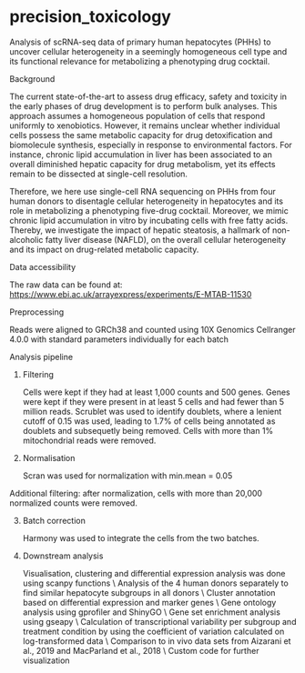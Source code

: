# precision_toxicology

Analysis of scRNA-seq data of primary human hepatocytes (PHHs) to uncover cellular heterogeneity in a seemingly homogeneous cell type and its functional relevance for metabolizing a phenotyping drug cocktail.

Background

The current state-of-the-art to assess drug efficacy, safety and toxicity in the early phases of drug development is to perform bulk analyses. This approach assumes a homogeneous population of cells that respond uniformly to xenobiotics. However, it remains unclear whether individual cells possess the same metabolic capacity for drug detoxification and biomolecule synthesis, especially in response to environmental factors. For instance, chronic lipid accumulation in liver has been associated to an overall diminished hepatic capacity for drug metabolism, yet its effects remain to be dissected at single-cell resolution. 

Therefore, we here use single-cell RNA sequencing on PHHs from four human donors to disentagle cellular heterogeneity in hepatocytes and its role in metabolizing a phenotyping five-drug cocktail. Moreover, we mimic chronic lipid accumulation in vitro by incubating cells with free fatty acids. Thereby, we investigate the impact of hepatic steatosis, a hallmark of non-alcoholic fatty liver disease (NAFLD), on the overall cellular heterogeneity and its impact on drug-related metabolic capacity.

Data accessibility

The raw data can be found at: https://www.ebi.ac.uk/arrayexpress/experiments/E-MTAB-11530

Preprocessing

Reads were aligned to GRCh38 and counted using 10X Genomics Cellranger 4.0.0 with standard parameters individually for each batch

Analysis pipeline

1. Filtering

    Cells were kept if they had at least 1,000 counts and 500 genes.
    Genes were kept if they were present in at least 5 cells and had fewer than 5 million reads.
    Scrublet was used to identify doublets, where a lenient cutoff of 0.15 was used, leading to 1.7% of cells being annotated as doublets and subsequetly being removed. 
    Cells with more than 1% mitochondrial reads were removed.

2. Normalisation

    Scran was used for normalization with min.mean = 0.05

Additional filtering: after normalization, cells with more than 20,000 normalized counts were removed.

3. Batch correction

    Harmony was used to integrate the cells from the two batches.

4. Downstream analysis

    Visualisation, clustering and differential expression analysis was done using scanpy functions \\
    Analysis of the 4 human donors separately to find similar hepatocyte subgroups in all donors \\
    Cluster annotation based on differential expression and marker genes \\
    Gene ontology analysis using gprofiler and ShinyGO \\
    Gene set enrichment analysis using gseapy \\
    Calculation of transcriptional variability per subgroup and treatment condition by using the coefficient of variation calculated on log-transformed data \\
    Comparison to in vivo data sets from Aizarani et al., 2019 and MacParland et al., 2018 \\
    Custom code for further visualization


